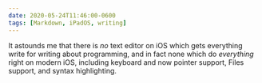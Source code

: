 ```yaml
---
date: 2020-05-24T11:46:00-0600
tags: [Markdown, iPadOS, writing]
---
```


It astounds me that there is *no* text editor on iOS which gets everything write for writing about programming, and in fact none which do *everything* right on modern iOS, including keyboard and now pointer support, Files support, and syntax highlighting.
